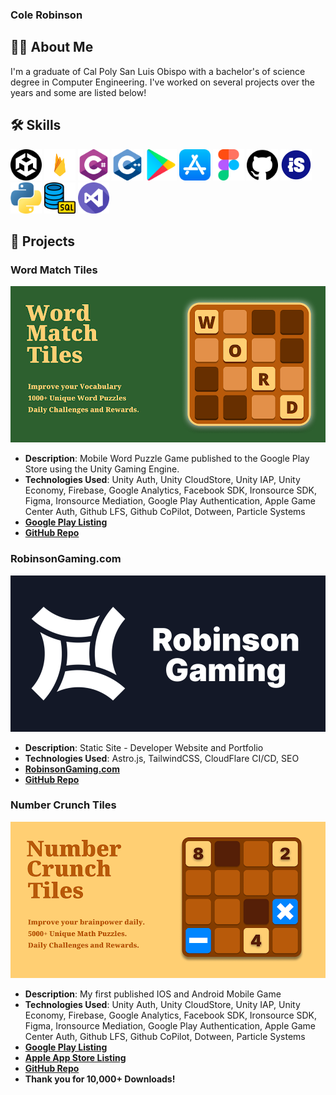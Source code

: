 
### Cole Robinson

## 👨‍💻 About Me
I'm a graduate of Cal Poly San Luis Obispo with a bachelor's of science degree in Computer Engineering. I've worked on several projects over the years and some are listed below!

## 🛠 Skills
<p> 
<img src="/Assets/unity.png" width="50" height="50" alt="Unity">
<img src="/Assets/firebase.png" width="50" height="50" alt="Firebase">
<img src="/Assets/c-sharp.png" width="50" height="50" alt="C#">
<img src="/Assets/c-.png" width="50" height="50" alt="C++">
<img src="/Assets/google-play.png" width="50" height="50" alt="Google Play">
<img src="/Assets/app-store.png" width="50" height="50" alt="iOS">
<img src="/Assets/figma.png" width="50" height="50" alt="Figma">
<img src="/Assets/github.png" width="50" height="50" alt="Github">
<img src="/Assets/ironsource.jpg" width="50" height="50" alt="IronSource">
<img src="/Assets/python.png" width="50" height="50" alt="Python">
<img src="/Assets/sql.png" width="50" height="50" alt="SQL">
<img src="/Assets/visual-studio.png" width="50" height="50" alt="Visual Studio">
</p>

## 🚀 Projects

### Word Match Tiles
<p>
  <img src="/Assets/word-match-tiles-feature-graphic.png" alt="Word Match Tiles" style="width: 512px; height: 250px; object-fit: cover;">
</p>

- **Description**: Mobile Word Puzzle Game published to the Google Play Store using the Unity Gaming Engine. 
- **Technologies Used**: Unity Auth, Unity CloudStore, Unity IAP, Unity Economy, Firebase, Google Analytics, Facebook SDK, Ironsource SDK, Figma, Ironsource Mediation, Google Play Authentication, Apple Game Center Auth, Github LFS, Github CoPilot, Dotween, Particle Systems
- **[Google Play Listing](https://play.google.com/store/apps/details?id=com.robinson.wordmatchtiles)**
- **[GitHub Repo](https://github.com/crobin27/WordMatchTiles-Public)**

### RobinsonGaming.com
<p>
  <img src="/Assets/robinson-gaming-feature-graphic.png" alt="RobinsonGaming.com" style="width: 512px; height: 250px; object-fit: cover;">
</p>

- **Description**: Static Site - Developer Website and Portfolio
- **Technologies Used**: Astro.js, TailwindCSS, CloudFlare CI/CD, SEO
- **[RobinsonGaming.com](https://www.robinsongaming.com)**
- **[GitHub Repo](https://github.com/crobin27/robinson-gaming)**

### Number Crunch Tiles
<p>
  <img src="/Assets/number-crunch-tiles-feature-graphic.png" alt="Number Crunch Tiles" style="width: 512px; height: 250px; object-fit: cover;">
</p>

- **Description**: My first published IOS and Android Mobile Game
- **Technologies Used**: Unity Auth, Unity CloudStore, Unity IAP, Unity Economy, Firebase, Google Analytics, Facebook SDK, Ironsource SDK, Figma, Ironsource Mediation, Google Play Authentication, Apple Game Center Auth, Github LFS, Github CoPilot, Dotween, Particle Systems
- **[Google Play Listing](https://play.google.com/store/apps/details?id=com.robinson.nc2048)**
- **[Apple App Store Listing](https://apps.apple.com/us/app/number-crunch-tiles/id6462944098)**
- **[GitHub Repo](https://github.com/crobin27/NumberCrunchTiles-Public)**
- **Thank you for 10,000+ Downloads!**